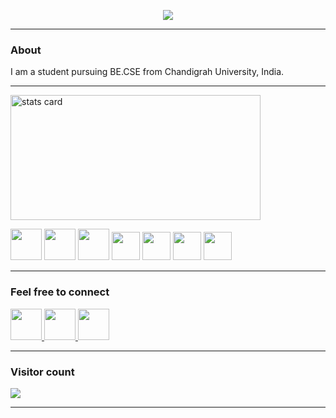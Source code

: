 <p align="center">

  <a href="https://github.com/DenverCoder1/readme-typing-svg">
    <img src="https://readme-typing-svg.demolab.com/?lines=Hi, myself Rohit Thakur ;Nice to meet ya 😁 ;&font=Fira%20Code&center=true&width=440&height=45&color=f75c7e&vCenter=true&pause=1000&size=22" /></a>
  
</p>


<hr>



<h3 > About </h3>

I am a student pursuing BE.CSE from Chandigrah University, India. 
<hr>

<!-- [![RohitThakur222 GitHub stats](https://github-readme-stats.vercel.app/api?username=RohitThakur222)](https://github.com/RohitThakur222) -->
<img alt= "stats card" height="200px" width="400" src="https://github-readme-streak-stats.herokuapp.com/?user=RohitThakur222&theme=neon-palenight&hide_border=false&properties=border">   
  
<!--| <a href="https://github.com/RohitThakur222"><img align="center" src="https://github-readme-stats.vercel.app/api?username=RohitThakur222&show_icons=true&include_all_commits=true&theme=buefy&hide_border=true" alt="RohitThakur222's github stats" /></a> | <a href="https://github.com/RohitThakur222"><img align="center" src="https://github-readme-stats.vercel.app/api/top-langs/?username=RohitThakur222&layout=compact&theme=buefy&hide_border=true" /></a> |
| ------------- | ------------- |
<h3> Languages, Tools & Technologies</h3> -->

<p align="left">
  
  <img width="50px"  src="https://img.icons8.com/plasticine/512/github-squared.png"/>
  <img width="50px"  src="https://img.icons8.com/color/512/git.png"/>
  <img width="50px"  src="https://img.icons8.com/color/512/c-plus-plus-logo.png"/>
  <img width="45px"  src="https://img.icons8.com/color/512/html-5.png"/>
  <img width="45px"  src="https://img.icons8.com/fluency/512/css3.png"/>
  <img width="45px"  src="https://img.icons8.com/color/512/javascript.png"/>
  <img width="45px" src="https://imgs.search.brave.com/8oFHR4xi_qBTFdIbQG1K0FmaDamE6VQA24TRaPLmwl0/rs:fit:860:0:0/g:ce/aHR0cHM6Ly9pY29u/cy52ZXJ5aWNvbi5j/b20vcG5nLzEyOC9h/cHBsaWNhdGlvbi9k/ZXNpZ25lci1pY29u/L3NxbC01LnBuZw"/>

</p>
<hr>

<h3> Feel free to connect </h3>

<p align="left">
  
  <a href="mailto:rt2002hit@gmail.com">
  <img width="50px"  src="https://img.icons8.com/doodle/512/gmail.png"/>
  </a>
  
  <a href="https://www.linkedin.com/in/rohit-thakur-5076281a6/">
  <img width="50px"  src="https://img.icons8.com/color/512/linkedin.png"/>
  </a>
  
  <a href="https://t.me/RohitThakur_19BCS1210">
  <img width="50px"  src="https://img.icons8.com/color/512/telegram-app.png"/>
  </a>
  

  
</p>
<hr>


<p align="left"> 
 <h3> Visitor count </h3>
  <img src="https://profile-counter.glitch.me/RohitThakur222/count.svg" />
</p>
<hr>




